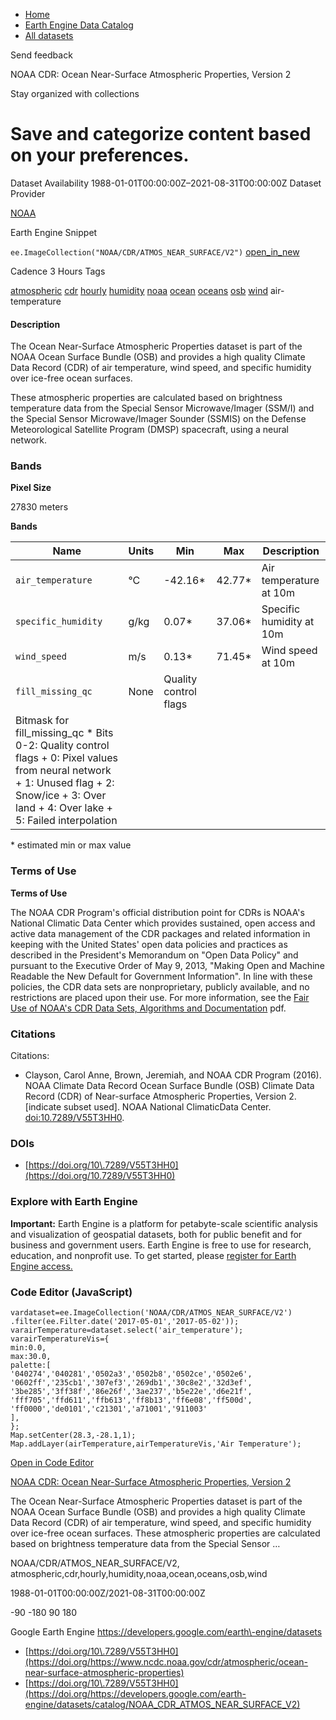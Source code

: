 



* [Home](https://developers.google.com/)
* [Earth Engine Data Catalog](https://developers.google.com/earth-engine/datasets)
* [All datasets](https://developers.google.com/earth-engine/datasets/catalog)





 
 
 Send feedback
 
 

NOAA CDR: Ocean Near\-Surface Atmospheric Properties, Version 2


 
 Stay organized with collections
 

 
 Save and categorize content based on your preferences.
=================================================================================================================================================================








Dataset Availability
1988\-01\-01T00:00:00Z–2021\-08\-31T00:00:00Z
Dataset Provider


[NOAA](https://www.ncdc.noaa.gov/cdr/atmospheric/ocean-near-surface-atmospheric-properties)



Earth Engine Snippet


`ee.ImageCollection("NOAA/CDR/ATMOS_NEAR_SURFACE/V2")` 
[open\_in\_new](https://code.earthengine.google.com/?scriptPath=Examples:Datasets/NOAA/NOAA_CDR_ATMOS_NEAR_SURFACE_V2)





Cadence
3 Hours
Tags


[atmospheric](/earth-engine/datasets/tags/atmospheric)
[cdr](/earth-engine/datasets/tags/cdr)
[hourly](/earth-engine/datasets/tags/hourly)
[humidity](/earth-engine/datasets/tags/humidity)
[noaa](/earth-engine/datasets/tags/noaa)
[ocean](/earth-engine/datasets/tags/ocean)
[oceans](/earth-engine/datasets/tags/oceans)
[osb](/earth-engine/datasets/tags/osb)
[wind](/earth-engine/datasets/tags/wind)
air\-temperature








#### Description



The Ocean Near\-Surface Atmospheric Properties dataset is part of the NOAA
Ocean Surface Bundle (OSB) and provides a high quality Climate Data Record
(CDR) of air temperature, wind speed, and specific humidity over ice\-free
ocean surfaces.


These atmospheric properties are calculated based on brightness temperature
data from the Special Sensor Microwave/Imager (SSM/I) and the Special Sensor
Microwave/Imager Sounder (SSMIS) on the Defense Meteorological Satellite
Program (DMSP) spacecraft, using a neural network.





### Bands



**Pixel Size**
  
27830 meters



**Bands**




| Name | Units | Min | Max | Description |
| --- | --- | --- | --- | --- |
| `air_temperature` | °C | \-42\.16\* | 42\.77\* | Air temperature at 10m |
| `specific_humidity` | g/kg | 0\.07\* | 37\.06\* | Specific humidity at 10m |
| `wind_speed` | m/s | 0\.13\* | 71\.45\* | Wind speed at 10m |
| `fill_missing_qc` | None | Quality control flags |
| Bitmask for fill\_missing\_qc * Bits 0\-2: Quality control flags 	+ 0: Pixel values from neural network 	+ 1: Unused flag 	+ 2: Snow/ice 	+ 3: Over land 	+ 4: Over lake 	+ 5: Failed interpolation | | | | | | | | | | | | | | | | | | | | | | | | | | | | | | | | | | | | | | | | | | | | | | | | | | | | | | | | | | | | | | | | | | | | | | | | | | | | | | | | | | | | | | | | | | | | | | | | | | | |


 \* estimated min or max value


### Terms of Use


**Terms of Use**


The NOAA CDR Program's official distribution point for CDRs is NOAA's
National Climatic Data Center which provides sustained, open access and
active data management of the CDR packages and related information in
keeping with the United States' open data policies and practices as
described in the President's Memorandum on "Open Data Policy" and pursuant
to the Executive Order of May 9, 2013, "Making Open and Machine Readable
the New Default for Government Information". In line with these policies,
the CDR data sets are nonproprietary, publicly available, and no
restrictions are placed upon their use. For more information, see the
[Fair Use of NOAA's CDR Data Sets, Algorithms and Documentation](https://www1.ncdc.noaa.gov/pub/data/sds/cdr/CDRs/Aerosol_Optical_Thickness/UseAgreement_01B-04.pdf)
pdf.




### Citations



Citations:
* Clayson, Carol Anne, Brown, Jeremiah, and NOAA CDR Program (2016\). NOAA
Climate Data Record Ocean Surface Bundle (OSB) Climate Data Record
(CDR) of Near\-surface Atmospheric Properties, Version 2\. \[indicate subset
used]. NOAA National ClimaticData Center. [doi:10\.7289/V55T3HH0](https://doi.org/10.7289/V55T3HH0).





### DOIs


* [https://doi.org/10\.7289/V55T3HH0](https://doi.org/10.7289/V55T3HH0)




### Explore with Earth Engine


**Important:** 
 Earth Engine is a platform for petabyte\-scale scientific analysis and visualization of
 geospatial datasets, both for public benefit and for business and government users.
 Earth Engine is free to use for research, education, and nonprofit use. To get started, please
 [register for Earth Engine access.](https://console.cloud.google.com/earth-engine)



### Code Editor (JavaScript)



```
vardataset=ee.ImageCollection('NOAA/CDR/ATMOS_NEAR_SURFACE/V2')
.filter(ee.Filter.date('2017-05-01','2017-05-02'));
varairTemperature=dataset.select('air_temperature');
varairTemperatureVis={
min:0.0,
max:30.0,
palette:[
'040274','040281','0502a3','0502b8','0502ce','0502e6',
'0602ff','235cb1','307ef3','269db1','30c8e2','32d3ef',
'3be285','3ff38f','86e26f','3ae237','b5e22e','d6e21f',
'fff705','ffd611','ffb613','ff8b13','ff6e08','ff500d',
'ff0000','de0101','c21301','a71001','911003'
],
};
Map.setCenter(28.3,-28.1,1);
Map.addLayer(airTemperature,airTemperatureVis,'Air Temperature');
```



[Open in Code Editor](https://code.earthengine.google.com/?scriptPath=Examples:Datasets/NOAA/NOAA_CDR_ATMOS_NEAR_SURFACE_V2)


[NOAA CDR: Ocean Near\-Surface Atmospheric Properties, Version 2](/earth-engine/datasets/catalog/NOAA_CDR_ATMOS_NEAR_SURFACE_V2)

The Ocean Near\-Surface Atmospheric Properties dataset is part of the NOAA Ocean Surface Bundle (OSB) and provides a high quality Climate Data Record (CDR) of air temperature, wind speed, and specific humidity over ice\-free ocean surfaces. These atmospheric properties are calculated based on brightness temperature data from the Special Sensor …

 NOAA/CDR/ATMOS\_NEAR\_SURFACE/V2,
 atmospheric,cdr,hourly,humidity,noaa,ocean,oceans,osb,wind

1988\-01\-01T00:00:00Z/2021\-08\-31T00:00:00Z



 \-90 \-180 90 180
 



Google Earth Engine
https://developers.google.com/earth\-engine/datasets

* [https://doi.org/10\.7289/V55T3HH0](https://doi.org/https://www.ncdc.noaa.gov/cdr/atmospheric/ocean-near-surface-atmospheric-properties)
* [https://doi.org/10\.7289/V55T3HH0](https://doi.org/https://developers.google.com/earth-engine/datasets/catalog/NOAA_CDR_ATMOS_NEAR_SURFACE_V2)









